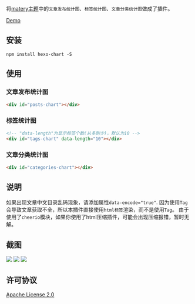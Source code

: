 将[matery主题](https://github.com/blinkfox/hexo-theme-matery)中的`文章发布统计图`、`标签统计图`、`文章分类统计图`做成了插件。

[Demo](https://demo.hclonely.com/posts/e8bb6eed/)

## 安装

```shell
npm install hexo-chart -S
```

## 使用

### 文章发布统计图

```html
<div id="posts-chart"></div>
```

### 标签统计图

```html
<!-- "data-length"为显示标签个数(从多到少)，默认为10 -->
<div id="tags-chart" data-length="10"></div>
```

### 文章分类统计图

```html
<div id="categories-chart"></div>
```

## 说明

如果出现文章中文目录乱码现象，请添加属性`data-encode="true"`.
因为使用`Tag`会导致文章获取不全，所以本插件直接使用`html标签`渲染，而不是使用`Tag`。
由于使用了`cheerio`模块，如果你使用了html压缩插件，可能会出现压缩报错，暂时无解。

## 截图

![](https://github.com/HCLonely/hexo-charts/raw/master/screenshot/2020-05-02-201802.png)
![](https://github.com/HCLonely/hexo-charts/raw/master/screenshot/2020-05-02-201849.png)
![](https://github.com/HCLonely/hexo-charts/raw/master/screenshot/2020-05-02-201935.png)

## 许可协议

[Apache License 2.0](https://github.com/HCLonely/hexo-charts/blob/master/LICENSE)